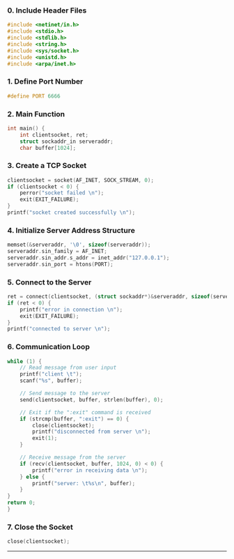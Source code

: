 ### 0. Include Header Files
```c
#include <netinet/in.h>
#include <stdio.h>
#include <stdlib.h>
#include <string.h>
#include <sys/socket.h>
#include <unistd.h>
#include <arpa/inet.h>
```

### 1. Define Port Number
```c
#define PORT 6666
```

### 2. Main Function
```c
int main() {
    int clientsocket, ret;
    struct sockaddr_in serveraddr;
    char buffer[1024];
```

### 3. Create a TCP Socket
```c
clientsocket = socket(AF_INET, SOCK_STREAM, 0);
if (clientsocket < 0) {
    perror("socket failed \n");
    exit(EXIT_FAILURE);
}
printf("socket created successfully \n");
```

### 4. Initialize Server Address Structure
```c
memset(&serveraddr, '\0', sizeof(serveraddr));
serveraddr.sin_family = AF_INET;
serveraddr.sin_addr.s_addr = inet_addr("127.0.0.1");
serveraddr.sin_port = htons(PORT);
```

### 5. Connect to the Server
```c
ret = connect(clientsocket, (struct sockaddr*)&serveraddr, sizeof(serveraddr));
if (ret < 0) {
    printf("error in connection \n");
    exit(EXIT_FAILURE);
}
printf("connected to server \n");
```

### 6. Communication Loop
```c
while (1) {
    // Read message from user input
    printf("client \t");
    scanf("%s", buffer);

    // Send message to the server
    send(clientsocket, buffer, strlen(buffer), 0);

    // Exit if the ":exit" command is received
    if (strcmp(buffer, ":exit") == 0) {
        close(clientsocket);
        printf("disconnected from server \n");
        exit(1);
    }

    // Receive message from the server
    if (recv(clientsocket, buffer, 1024, 0) < 0) {
        printf("error in receiving data \n");
    } else {
        printf("server: \t%s\n", buffer);
    }
}
return 0;
}
```

### 7. Close the Socket
```c
close(clientsocket);
```

--- 
